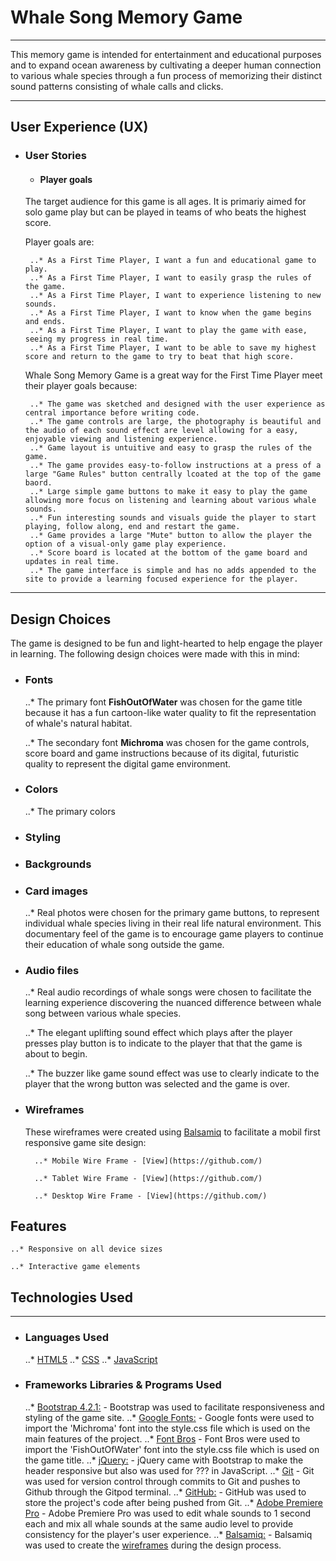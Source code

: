 # Whale Song Memory Game

---

This memory game is intended for entertainment and educational purposes and to expand ocean awareness by cultivating a deeper human connection to various whale species through a fun process of memorizing their distinct sound patterns consisting of whale calls and clicks. 

---

## User Experience (UX)

-  ### User Stories

    -  #### Player goals

    The target audience for this game is all ages. It is primariy aimed for solo game play but can be played in teams of who beats the highest score. 

    Player goals are: 

        ..* As a First Time Player, I want a fun and educational game to play.
        ..* As a First Time Player, I want to easily grasp the rules of the game.
        ..* As a First Time Player, I want to experience listening to new sounds.
        ..* As a First Time Player, I want to know when the game begins and ends.
        ..* As a First Time Player, I want to play the game with ease, seeing my progress in real time.
        ..* As a First Time Player, I want to be able to save my highest score and return to the game to try to beat that high score. 

    Whale Song Memory Game is a great way for the First Time Player meet their player goals because:

        ..* The game was sketched and designed with the user experience as central importance before writing code.
        ..* The game controls are large, the photography is beautiful and the audio of each sound effect are level allowing for a easy, enjoyable viewing and listening experience. 
        ..* Game layout is untuitive and easy to grasp the rules of the game.
        ..* The game provides easy-to-follow instructions at a press of a large "Game Rules" button centrally lcoated at the top of the game baord.
        ..* Large simple game buttons to make it easy to play the game allowing more focus on listening and learning about various whale sounds.
        ..* Fun interesting sounds and visuals guide the player to start playing, follow along, end and restart the game. 
        ..* Game provides a large "Mute" button to allow the player the option of a visual-only game play experience.
        ..* Score board is located at the bottom of the game board and updates in real time. 
        ..* The game interface is simple and has no adds appended to the site to provide a learning focused experience for the player. 

---

## Design Choices

The game is designed to be fun and light-hearted to help engage the player in learning. The following design choices were made with this in mind: 

- ### Fonts

    ..* The primary font **FishOutOfWater** was chosen for the game title because it has a fun cartoon-like water quality to fit the representation of whale's natural habitat. 

    ..* The secondary font **Michroma** was chosen for the game controls, score board and game instructions because of its digital, futuristic quality to represent the digital game environment.

- ### Colors

    ..* The primary colors

- ### Styling

- ### Backgrounds

- ### Card images

    ..* Real photos were chosen for the primary game buttons, to represent individual whale species living in their real life natural environment. This documentary feel of the game is to encourage game players to continue their education of whale song outside the game. 

- ### Audio files

    ..* Real audio recordings of whale songs were chosen to facilitate the learning experience discovering the nuanced difference between whale song between various whale species. 

    ..* The elegant uplifting sound effect which plays after the player presses play button is to indicate to the player that that the game is about to begin.

    ..* The buzzer like game sound effect was use to clearly indicate to the player that the wrong button was selected and the game is over.

- ### Wireframes

    These wireframes were created using [Balsamiq](https://balsamiq.com/) to facilitate a mobil first responsive game site design:

        ..* Mobile Wire Frame - [View](https://github.com/)

        ..* Tablet Wire Frame - [View](https://github.com/)

        ..* Desktop Wire Frame - [View](https://github.com/)

## Features

    ..* Responsive on all device sizes

    ..* Interactive game elements

## Technologies Used

---

- ### Languages Used

    ..* [HTML5](https://en.wikipedia.org/wiki/HTML5)
    ..* [CSS](https://en.wikipedia.org/wiki/CSS)
    ..* [JavaScript](https://en.wikipedia.org/wiki/JavaScript)

- ### Frameworks Libraries & Programs Used

    ..* [Bootstrap 4.2.1:](https://getbootstrap.com/docs/4.2/getting-started/introduction/)
        - Bootstrap was used to facilitate responsiveness and styling of the game site.
    ..* [Google Fonts:](https://fonts.google.com/)
        - Google fonts were used to import the 'Michroma' font into the style.css file which is used on the main features of the project.
    ..* [Font Bros](https://www.fontbros.com/)
        - Font Bros were used to import the 'FishOutOfWater' font into the style.css file which is used on the game title.
    ..* [jQuery:](https://jquery.com/)
        - jQuery came with Bootstrap to make the header responsive but also was used for ??? in JavaScript.
    ..* [Git](https://git-scm.com/)
        - Git was used for version control through commits to Git and pushes to Github through the Gitpod terminal.
    ..* [GitHub:](https://github.com/)
        - GitHub was used to store the project's code after being pushed from Git.
    ..* [Adobe Premiere Pro](https://www.adobe.com/products/premiere.html)
        - Adobe Premiere Pro was used to edit whale sounds to 1 second each and mix all whale sounds at the same audio level to provide consistency for the player's user experience. 
    ..* [Balsamiq:](https://balsamiq.com/)
        - Balsamiq was used to create the [wireframes](https://gitgub.com/) during the design process.
    


    





        


            
    



